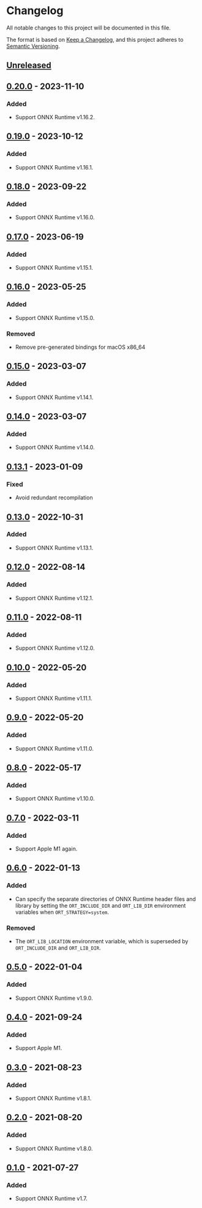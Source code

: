 # Changelog

All notable changes to this project will be documented in this file.

The format is based on [Keep a Changelog](https://keepachangelog.com/en/1.0.0/),
and this project adheres to [Semantic Versioning](https://semver.org/spec/v2.0.0.html).

## [Unreleased]

## [0.20.0] - 2023-11-10

### Added

- Support ONNX Runtime v1.16.2.

## [0.19.0] - 2023-10-12

### Added

- Support ONNX Runtime v1.16.1.

## [0.18.0] - 2023-09-22

### Added

- Support ONNX Runtime v1.16.0.

## [0.17.0] - 2023-06-19

### Added

- Support ONNX Runtime v1.15.1.

## [0.16.0] - 2023-05-25

### Added

- Support ONNX Runtime v1.15.0.

### Removed

- Remove pre-generated bindings for macOS x86_64

## [0.15.0] - 2023-03-07

### Added

- Support ONNX Runtime v1.14.1.

## [0.14.0] - 2023-03-07

### Added

- Support ONNX Runtime v1.14.0.

## [0.13.1] - 2023-01-09

### Fixed

- Avoid redundant recompilation

## [0.13.0] - 2022-10-31

### Added

- Support ONNX Runtime v1.13.1.

## [0.12.0] - 2022-08-14

### Added

- Support ONNX Runtime v1.12.1.

## [0.11.0] - 2022-08-11

### Added

- Support ONNX Runtime v1.12.0.

## [0.10.0] - 2022-05-20

### Added

- Support ONNX Runtime v1.11.1.

## [0.9.0] - 2022-05-20

### Added

- Support ONNX Runtime v1.11.0.

## [0.8.0] - 2022-05-17

### Added

- Support ONNX Runtime v1.10.0.

## [0.7.0] - 2022-03-11

### Added

- Support Apple M1 again.

## [0.6.0] - 2022-01-13

### Added

- Can specify the separate directories of ONNX Runtime header files and library
  by setting the `ORT_INCLUDE_DIR` and `ORT_LIB_DIR` environment variables when
  `ORT_STRATEGY=system`.

### Removed

- The `ORT_LIB_LOCATION` environment variable, which is superseded by
  `ORT_INCLUDE_DIR` and `ORT_LIB_DIR`.

## [0.5.0] - 2022-01-04

### Added

- Support ONNX Runtime v1.9.0.

## [0.4.0] - 2021-09-24

### Added

- Support Apple M1.

## [0.3.0] - 2021-08-23

### Added

- Support ONNX Runtime v1.8.1.

## [0.2.0] - 2021-08-20

### Added

- Support ONNX Runtime v1.8.0.

## [0.1.0] - 2021-07-27

### Added

- Support ONNX Runtime v1.7.

[Unreleased]: https://github.com/furiosa-ai/onnxrt-sys/compare/0.20.0...HEAD
[0.20.0]: https://github.com/furiosa-ai/onnxrt-sys/releases/tag/0.20.0
[0.19.0]: https://github.com/furiosa-ai/onnxrt-sys/releases/tag/0.19.0
[0.18.0]: https://github.com/furiosa-ai/onnxrt-sys/releases/tag/0.18.0
[0.17.0]: https://github.com/furiosa-ai/onnxrt-sys/releases/tag/0.17.0
[0.16.0]: https://github.com/furiosa-ai/onnxrt-sys/releases/tag/0.16.0
[0.15.0]: https://github.com/furiosa-ai/onnxrt-sys/releases/tag/0.15.0
[0.14.0]: https://github.com/furiosa-ai/onnxrt-sys/releases/tag/0.14.0
[0.13.1]: https://github.com/furiosa-ai/onnxrt-sys/releases/tag/0.13.1
[0.13.0]: https://github.com/furiosa-ai/onnxrt-sys/releases/tag/0.13.0
[0.12.0]: https://github.com/furiosa-ai/onnxrt-sys/releases/tag/0.12.0
[0.11.0]: https://github.com/furiosa-ai/onnxrt-sys/releases/tag/0.11.0
[0.10.0]: https://github.com/furiosa-ai/onnxrt-sys/releases/tag/0.10.0
[0.9.0]: https://github.com/furiosa-ai/onnxrt-sys/releases/tag/0.9.0
[0.8.0]: https://github.com/furiosa-ai/onnxrt-sys/releases/tag/0.8.0
[0.7.0]: https://github.com/furiosa-ai/onnxrt-sys/releases/tag/0.7.0
[0.6.0]: https://github.com/furiosa-ai/onnxrt-sys/releases/tag/0.6.0
[0.5.0]: https://github.com/furiosa-ai/onnxrt-sys/releases/tag/0.5.0
[0.4.0]: https://github.com/furiosa-ai/onnxrt-sys/releases/tag/0.4.0
[0.3.0]: https://github.com/furiosa-ai/onnxrt-sys/releases/tag/0.3.0
[0.2.0]: https://github.com/furiosa-ai/onnxrt-sys/releases/tag/0.2.0
[0.1.0]: https://github.com/furiosa-ai/onnxrt-sys/releases/tag/0.1.0
